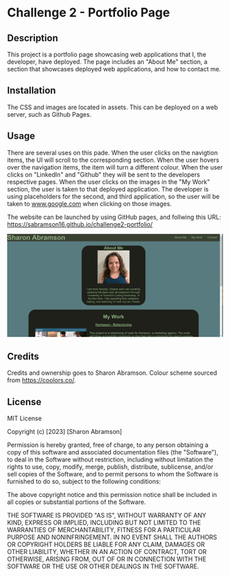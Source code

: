 # Challenge 2 - Portfolio Page

## Description

This project is a portfolio page showcasing web applications that I, the developer, have deployed. The page includes an "About Me" section, a section that showcases deployed web applications, and how to contact me.

## Installation

 The CSS and images are located in assets. This can be deployed on a web server, such as Github Pages.

## Usage

There are several uses on this pade. When the user clicks on the navigtion items, the UI will scroll to the corresponding section. When the user hovers over the navigation items, the item will turn a different colour. When the user clicks on "LinkedIn" and "Github" they will be sent to the developers respective pages. When the user clicks on the images in the "My Work" section, the user is taken to that deployed application. The developer is using placeholders for the second, and third application, so the user will be taken to www.google.com when clicking on those images. 

The website can be launched by using GitHub pages, and follwing this URL: https://sabramson16.github.io/challenge2-portfolio/

![Alt text](./assets/images/portfolio-screenshot.png)

## Credits

Credits and ownership goes to Sharon Abramson. 
Colour scheme sourced from https://coolors.co/.

## License

MIT License

Copyright (c) [2023] [Sharon Abramson]

Permission is hereby granted, free of charge, to any person obtaining a copy
of this software and associated documentation files (the "Software"), to deal
in the Software without restriction, including without limitation the rights
to use, copy, modify, merge, publish, distribute, sublicense, and/or sell
copies of the Software, and to permit persons to whom the Software is
furnished to do so, subject to the following conditions:

The above copyright notice and this permission notice shall be included in all
copies or substantial portions of the Software.

THE SOFTWARE IS PROVIDED "AS IS", WITHOUT WARRANTY OF ANY KIND, EXPRESS OR
IMPLIED, INCLUDING BUT NOT LIMITED TO THE WARRANTIES OF MERCHANTABILITY,
FITNESS FOR A PARTICULAR PURPOSE AND NONINFRINGEMENT. IN NO EVENT SHALL THE
AUTHORS OR COPYRIGHT HOLDERS BE LIABLE FOR ANY CLAIM, DAMAGES OR OTHER
LIABILITY, WHETHER IN AN ACTION OF CONTRACT, TORT OR OTHERWISE, ARISING FROM,
OUT OF OR IN CONNECTION WITH THE SOFTWARE OR THE USE OR OTHER DEALINGS IN THE
SOFTWARE.